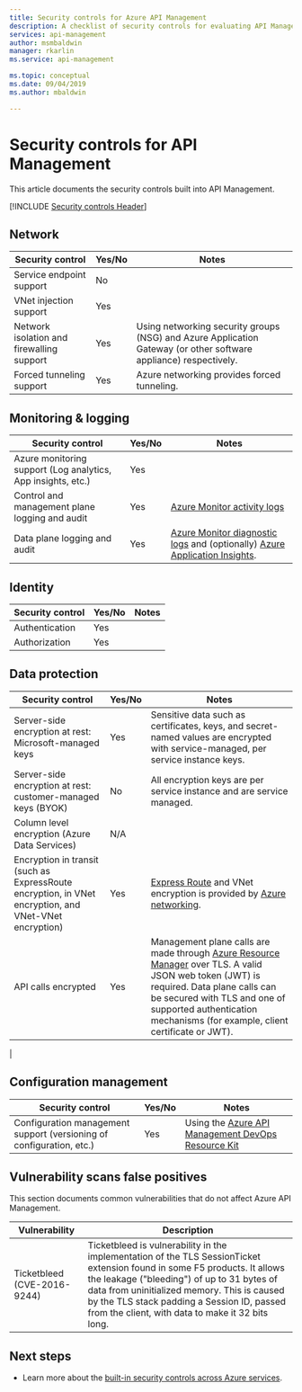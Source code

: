 ```yaml
---
title: Security controls for Azure API Management
description: A checklist of security controls for evaluating API Management
services: api-management
author: msmbaldwin
manager: rkarlin
ms.service: api-management

ms.topic: conceptual
ms.date: 09/04/2019
ms.author: mbaldwin

---
```

# Security controls for API Management

This article documents the security controls built into API Management.

[!INCLUDE [Security controls Header](../../includes/security-controls-header.md)]

## Network

| Security control | Yes/No | Notes |
|---|---|--|
| Service endpoint support| No | |
| VNet injection support| Yes | |
| Network isolation and firewalling support| Yes | Using networking security groups (NSG) and Azure Application Gateway (or other software appliance) respectively. |
| Forced tunneling support| Yes | Azure networking provides forced tunneling. |

## Monitoring & logging

| Security control | Yes/No | Notes|
|---|---|--|
| Azure monitoring support (Log analytics, App insights, etc.)| Yes | |
| Control and management plane logging and audit| Yes | [Azure Monitor activity logs](../azure-monitor/platform/activity-logs-overview.md) |
| Data plane logging and audit| Yes | [Azure Monitor diagnostic logs](../azure-monitor/platform/diagnostic-logs-overview.md) and (optionally) [Azure Application Insights](../azure-monitor/app/app-insights-overview.md).  |

## Identity

| Security control | Yes/No | Notes|
|---|---|--|
| Authentication| Yes | |
| Authorization| Yes | |

## Data protection

| Security control | Yes/No | Notes |
|---|---|--|
| Server-side encryption at rest: Microsoft-managed keys | Yes | Sensitive data such as certificates, keys, and secret-named values are encrypted with service-managed, per service instance keys. |
| Server-side encryption at rest: customer-managed keys (BYOK) | No | All encryption keys are per service instance and are service managed. |
| Column level encryption (Azure Data Services)| N/A | |
| Encryption in transit (such as ExpressRoute encryption, in VNet encryption, and VNet-VNet encryption)| Yes | [Express Route](../expressroute/index.yml) and VNet encryption is provided by [Azure networking](../virtual-network/index.yml). |
| API calls encrypted| Yes | Management plane calls are made through [Azure Resource Manager](../azure-resource-manager/index.yml) over TLS. A valid JSON web token (JWT) is required.  Data plane calls can be secured with TLS and one of supported authentication mechanisms (for example, client certificate or JWT).
 |

## Configuration management

| Security control | Yes/No | Notes|
|---|---|--|
| Configuration management support (versioning of configuration, etc.)| Yes | Using the [Azure API Management DevOps Resource Kit](https://aka.ms/apimdevops) |

## Vulnerability scans false positives

This section documents common vulnerabilities that do not affect Azure API Management.

| Vulnerability               | Description                                                                                                                                                                                                                                                                                                               |
|-----------------------------|---------------------------------------------------------------------------------------------------------------------------------------------------------------------------------------------------------------------------------------------------------------------------------------------------------------------------|
| Ticketbleed (CVE-2016-9244) | Ticketbleed is vulnerability in the implementation of the TLS SessionTicket extension found in some F5 products. It allows the leakage ("bleeding") of up to 31 bytes of data from uninitialized memory. This is caused by the TLS stack padding a Session ID, passed from the client, with data to make it 32 bits long. |

## Next steps

- Learn more about the [built-in security controls across Azure services](../security/fundamentals/security-controls.md).